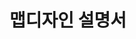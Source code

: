 # 맵디자인 설명서

<!--
_BeginGameManager_
- Bullet Speed 자유롭게 변경

_TankScene_
- Hierarchy에서 SpawnPoints가 있는데 빈 EmptyObject를 생성 후 원하는 장소에 배치 후 Rotation을 알맞게 조절하고 InGameManager의 spawnPoints 배열에 삽입한다.
- 게임에 접속 후 모든 플레이어가 Ready Buttom을 눌러야만 게임이 시작된다.
- 게임 시간은 InGameManager의 PlayTime으로 조절 가능하다.
- 포탄 데미지는 InGameManager의 BulletDamage로 조절 가능하다.
- 점수 표기 시간은 UiManagerTank의 InitUI에서 조절 가능하다.
-->
